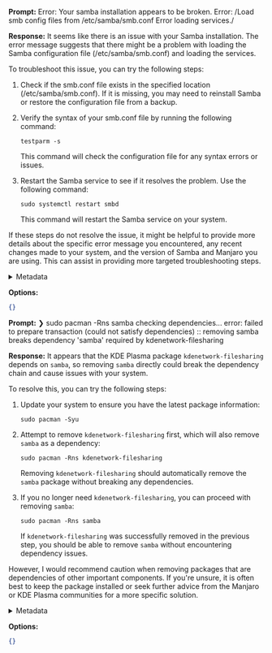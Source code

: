 **Prompt:**
Error: Your samba installation appears to be broken. Error: /Load smb config files from /etc/samba/smb.conf
Error loading services./


**Response:**
It seems like there is an issue with your Samba installation. The error message suggests that there might be a problem with loading the Samba configuration file (/etc/samba/smb.conf) and loading the services.

To troubleshoot this issue, you can try the following steps:

1. Check if the smb.conf file exists in the specified location (/etc/samba/smb.conf). If it is missing, you may need to reinstall Samba or restore the configuration file from a backup.

2. Verify the syntax of your smb.conf file by running the following command:

   ```shell
   testparm -s
   ```

   This command will check the configuration file for any syntax errors or issues.

3. Restart the Samba service to see if it resolves the problem. Use the following command:

   ```shell
   sudo systemctl restart smbd
   ```

   This command will restart the Samba service on your system.

If these steps do not resolve the issue, it might be helpful to provide more details about the specific error message you encountered, any recent changes made to your system, and the version of Samba and Manjaro you are using. This can assist in providing more targeted troubleshooting steps.

<details><summary>Metadata</summary>

- Duration: 11748 ms
- Datetime: 2023-09-22T18:46:03.282982
- Model: gpt-3.5-turbo-0613

</details>

**Options:**
```json
{}
```

**Prompt:**
❯ sudo pacman -Rns samba
checking dependencies...
error: failed to prepare transaction (could not satisfy dependencies)
:: removing samba breaks dependency 'samba' required by kdenetwork-filesharing

**Response:**
It appears that the KDE Plasma package `kdenetwork-filesharing` depends on `samba`, so removing `samba` directly could break the dependency chain and cause issues with your system.

To resolve this, you can try the following steps:

1. Update your system to ensure you have the latest package information:

   ```shell
   sudo pacman -Syu
   ```

2. Attempt to remove `kdenetwork-filesharing` first, which will also remove `samba` as a dependency:

   ```shell
   sudo pacman -Rns kdenetwork-filesharing
   ```

   Removing `kdenetwork-filesharing` should automatically remove the `samba` package without breaking any dependencies.

3. If you no longer need `kdenetwork-filesharing`, you can proceed with removing `samba`:

   ```shell
   sudo pacman -Rns samba
   ```

   If `kdenetwork-filesharing` was successfully removed in the previous step, you should be able to remove `samba` without encountering dependency issues.

However, I would recommend caution when removing packages that are dependencies of other important components. If you're unsure, it is often best to keep the package installed or seek further advice from the Manjaro or KDE Plasma communities for a more specific solution.

<details><summary>Metadata</summary>

- Duration: 11948 ms
- Datetime: 2023-09-22T18:47:13.715163
- Model: gpt-3.5-turbo-0613

</details>

**Options:**
```json
{}
```

